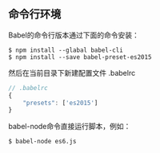 ## 命令行环境

Babel的命令行版本通过下面的命令安装：

```
$ npm install --glabal babel-cli
$ npm install --save babel-preset-es2015
```

然后在当前目录下新建配置文件 .babelrc

```js
// .babelrc
{
    "presets": ['es2015']
}
```

babel-node命令直接运行脚本，例如：

```
$ babel-node es6.js
```